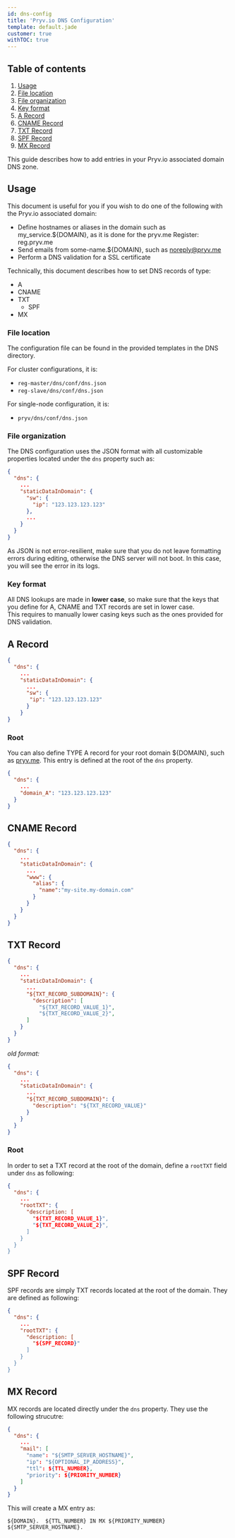 ```yaml
---
id: dns-config
title: 'Pryv.io DNS Configuration'
template: default.jade
customer: true
withTOC: true
---
```


## Table of contents

1. [Usage](#usage)
  1. [File location](#file-location)
  2. [File organization](#file-organization)
  3. [Key format](#key-format)
2. [A Record](#a-record)
3. [CNAME Record](#cname-record)
4. [TXT Record](#txt-record)
5. [SPF Record](#spf-record)
6. [MX Record](#mx-record)


This guide describes how to add entries in your Pryv.io associated domain DNS zone.  

## Usage

This document is useful for you if you wish to do one of the following with the Pryv.io associated domain:  
- Define hostnames or aliases in the domain such as my_service.${DOMAIN}, as it is done for the pryv.me Register: reg.pryv.me  
- Send emails from some-name.${DOMAIN}, such as noreply@pryv.me  
- Perform a DNS validation for a SSL certificate  

Technically, this document describes how to set DNS records of type:  
- A  
- CNAME  
- TXT  
    - SPF  
- MX  


### File location

The configuration file can be found in the provided templates in the DNS directory.  

For cluster configurations, it is:  
- `reg-master/dns/conf/dns.json`  
- `reg-slave/dns/conf/dns.json`  

For single-node configuration, it is:  
- `pryv/dns/conf/dns.json`  


### File organization

The DNS configuration uses the JSON format with all customizable properties located under the `dns` property such as:  

```json
{
  "dns": {
    ...
    "staticDataInDomain": {
      "sw": {
        "ip": "123.123.123.123"
      },
      ...
    }
  }
}
```

As JSON is not error-resilient, make sure that you do not leave formatting errors during editing, otherwise the DNS server will not boot. In this case, you will see the error in its logs.  


### Key format

All DNS lookups are made in **lower case**, so make sure that the keys that you define for A, CNAME and TXT records are set in lower case.  
This requires to manually lower casing keys such as the ones provided for DNS validation.  


## A Record

```json
{
  "dns": {
    ...
    "staticDataInDomain": {
      ...
      "sw": {
       "ip": "123.123.123.123"
      }    
    }
}
```

### Root 

You can also define TYPE A record for your root domain ${DOMAIN}, such as [pryv.me](http://pryv.me). This entry is defined at the root of the `dns` property.  

```json
{
  "dns": {
    ...
    "domain_A": "123.123.123.123"
  }
}
```

## CNAME Record

```json
{
  "dns": {
    ...
    "staticDataInDomain": {
      ...
      "www": {
        "alias": {
          "name":"my-site.my-domain.com"
        }
      }
    }    
  }
}
```

## TXT Record

```json
{
  "dns": {
    ...
    "staticDataInDomain": {
      ...
      "${TXT_RECORD_SUBDOMAIN}": {
        "description": [
          "${TXT_RECORD_VALUE_1}",
          "${TXT_RECORD_VALUE_2}",
      ]
    }    
  }
}
```

*old format:*

```json
{
  "dns": {
    ...
    "staticDataInDomain": {
      ...
      "${TXT_RECORD_SUBDOMAIN}": {
        "description": "${TXT_RECORD_VALUE}"
      }
    }    
  }
}
```

### Root

In order to set a TXT record at the root of the domain, define a `rootTXT` field under `dns` as following:

```json
{
  "dns": {
    ...
    "rootTXT": {
      "description: [
        "${TXT_RECORD_VALUE_1}",
        "${TXT_RECORD_VALUE_2}",
      ]
    }    
  }
}
```

## SPF Record

SPF records are simply TXT records located at the root of the domain. They are defined as following:

```json
{
  "dns": {
    ...
    "rootTXT": {
      "description: [
        "${SPF_RECORD}"
      ]
    }    
  }
}
```

## MX Record

MX records are located directly under the `dns` property. They use the following strucutre:  

```json
{
  "dns": {
    ...
    "mail": [
      "name": "${SMTP_SERVER_HOSTNAME}",
      "ip": "${OPTIONAL_IP_ADDRESS}",
      "ttl": ${TTL_NUMBER},
      "priority": ${PRIORITY_NUMBER}
    ]
  }
}
```

This will create a MX entry as:  

`${DOMAIN}.  ${TTL_NUMBER} IN MX ${PRIORITY_NUMBER} ${SMTP_SERVER_HOSTNAME}.`

